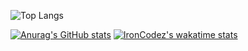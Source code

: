 ![Top Langs](https://github-readme-stats.vercel.app/api/top-langs/?username=zendevz&layout=compact)


[![Anurag's GitHub stats](https://github-readme-stats.vercel.app/api?username=zendevz&count_private=trueshow_icons=true)](https://github.com/anuraghazra/github-readme-stats)
[![IronCodez's wakatime stats](https://github-readme-stats.vercel.app/api/wakatime?username=iron)](https://github.com/anuraghazra/github-readme-stats)



